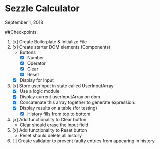 # Sezzle Calculator
September 1, 2018

##Checkpoints:

1. [x] Create Boilerplate & Initialize File
2. [x] Create starter DOM elements (Components)
	* Buttons
		* [x] Number
		* [x] Operator
		* [x] Clear
		* [x] Reset
	* [x] Display for Input
3. [x] Store userinput in state called UserInputArray
	* [x] Use a logic module 
	* [x] Display current userInputArray on dom
	* [x] Concatenate this array together to generate expression.
	* [x] Display results on a table (for testing)
		* [x] History fills from top to bottom
4. [x] Add functionality to Clear button
	* Clear should erase the input field
5. [x] Add functionality to Reset button
	* Reset should delete all history
6. [ ] Create validator to prevent faulty entries from appearing in history 